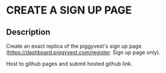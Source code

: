 # CREATE A SIGN UP PAGE

## Description

Create an exact replica of the piggyvest's sign up page (https://dashboard.piggyvest.com/register. Sign up page only).
 
Host to github pages and submit hosted github link. 